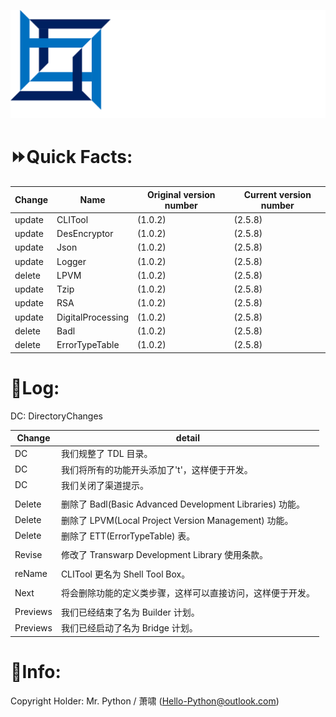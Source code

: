 ![image](https://github.com/Xiaoxiao114514/TDL/raw/main/TDL_LOGO_LIGHT.png)
# ⏩Quick Facts:
| Change | Name              | Original version number | Current version number |
|--------|-------------------|-------------------------|------------------------|
| update | CLITool           | (1.0.2)                 | (2.5.8)                |
| update | DesEncryptor      | (1.0.2)                 | (2.5.8)                |
| update | Json              | (1.0.2)                 | (2.5.8)                |
| update | Logger            | (1.0.2)                 | (2.5.8)                |
| delete | LPVM              | (1.0.2)                 | (2.5.8)                |
| update | Tzip              | (1.0.2)                 | (2.5.8)                |
| update | RSA               | (1.0.2)                 | (2.5.8)                |
| update | DigitalProcessing | (1.0.2)                 | (2.5.8)                |
| delete | Badl              | (1.0.2)                 | (2.5.8)                |
| delete | ErrorTypeTable    | (1.0.2)                 | (2.5.8)                |


# 📒Log:
DC: DirectoryChanges

| Change   | detail                                                  |
|----------|---------------------------------------------------------|
| DC       | 我们规整了 TDL 目录。                                     |
| DC       | 我们将所有的功能开头添加了't'，这样便于开发。               |
| DC       | 我们关闭了渠道提示。                                      |
|||
| Delete   | 删除了 Badl(Basic Advanced Development Libraries) 功能。 |
| Delete   | 删除了 LPVM(Local Project Version Management) 功能。     |
| Delete   | 删除了 ETT(ErrorTypeTable) 表。                          |
|||
| Revise   | 修改了 Transwarp Development Library 使用条款。          |
|||
| reName   | CLITool 更名为 Shell Tool Box。                          |
|||
| Next     | 将会删除功能的定义类步骤，这样可以直接访问，这样便于开发。   |
|||
| Previews | 我们已经结束了名为 Builder 计划。                         |
| Previews | 我们已经启动了名为 Bridge 计划。                          |


# 🌠Info:
Copyright Holder: Mr. Python / 萧啸 (Hello-Python@outlook.com)
